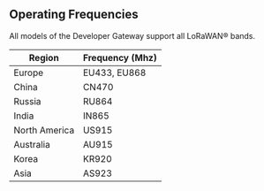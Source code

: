 ## Operating Frequencies

All models of the Developer Gateway support all LoRaWAN® bands.

| **Region**    | **Frequency (Mhz)** |
| ------------- | ------------------- |
| Europe        | EU433, EU868        |
| China         | CN470               |
| Russia        | RU864               |
| India         | IN865               |        
| North America | US915               |
| Australia     | AU915               |
| Korea         | KR920               |
| Asia          | AS923               |



